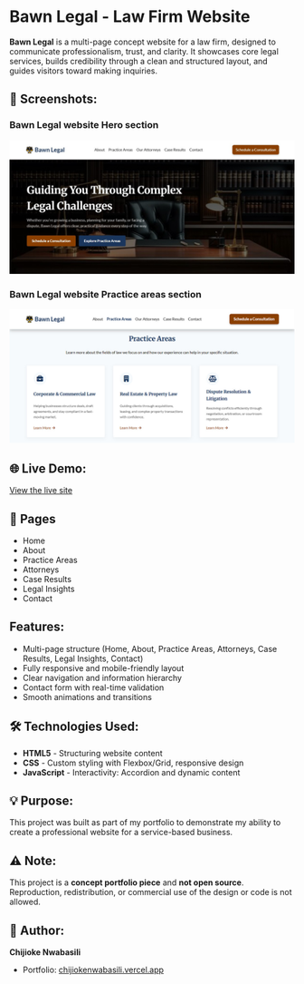 # Bawn Legal - Law Firm Website

**Bawn Legal** is a multi-page concept website for a law firm, designed to communicate professionalism, trust, and clarity. It showcases core legal services, builds credibility through a clean and structured layout, and guides visitors toward making inquiries.

## 📸 Screenshots:

### Bawn Legal website Hero section
![Bawn legal website hero section](screenshots/bawnlegal-website-hero.jpg)

### Bawn Legal website Practice areas section
![Bawn legal website practice areas section](screenshots/bawnlegal-website-practice-areas.webp)

## 🌐 Live Demo:

[View the live site](https://bawnlegal.vercel.app/)

## 📂 Pages

- Home  
- About  
- Practice Areas  
- Attorneys
- Case Results
- Legal Insights
- Contact 

## Features:

- Multi-page structure (Home, About, Practice Areas, Attorneys, Case Results, Legal Insights, Contact)
- Fully responsive and mobile-friendly layout
- Clear navigation and information hierarchy
- Contact form with real-time validation
- Smooth animations and transitions

## 🛠️ Technologies Used:

- **HTML5** - Structuring website content
- **CSS** - Custom styling with Flexbox/Grid, responsive design
- **JavaScript** - Interactivity: Accordion and dynamic content

## 💡 Purpose:

This project was built as part of my portfolio to demonstrate my ability to create a professional website for a service-based business.

## ⚠️ Note:

This project is a **concept portfolio piece** and **not open source**.  
Reproduction, redistribution, or commercial use of the design or code is not allowed.

## 👤 Author:

**Chijioke Nwabasili**
- Portfolio: [chijiokenwabasili.vercel.app](https://chijiokenwabasili.vercel.app)

